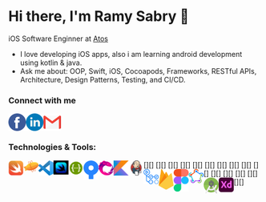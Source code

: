 # Hi there, I'm Ramy Sabry 👋 
iOS Software Enginner at <a href="https://atos.net/en/">Atos </a>
- I love developing iOS apps, also i am learning android development using kotlin & java.
- Ask me about: OOP, Swift, iOS, Cocoapods, Frameworks, RESTful APIs, Architecture, Design Patterns, Testing, and CI/CD.
### Connect with me

[<img align="left" alt="Facebook" width="35px" height="35px" src="Images/Facebook-Logo.png" />][facebook_website]

[<img align="left" alt="LinkedIn" width="35px" height="35px" src="Images/Linkedin-Logo.png" />][linkedin_website]

[<img align="left" alt="Gmail" width="35px" height="35px" src="Images/Gmail-Logo.png" />][gmail_website]
<br />
<br />

### Technologies & Tools:

[<img align="left" alt="Swift" width="30px" src="Images/Swift-Logo.png" />][]
[<img align="left" alt="Zeplin" width="30px" src="Images/Zeplin-Logo.svg" />][]
[<img align="left" alt="Visual Studio Code" width="30px" src="Images/Visual-Studio-Code-Logo.svg" />][]
[<img align="left" alt="SwiftUI" width="30px" src="Images/SwiftUI-Logo.jpg" />][]
[<img align="left" alt="Swagger" width="30px" src="Images/Swagger-Logo.png" />][]
[<img align="left" alt="Source Tree" width="30px" src="Images/Source-Tree-Logo.png" />][]
[<img align="left" alt="RxSwift" width="30px" src="Images/RxSwift-Logo.png" />][]
[<img align="left" alt="Kotlin" width="30px" src="Images/Kotlin-Logo.png" />][]
[<img align="left" alt="Jenkins" width="30px" src="Images/Jenkins-Logo.png" />][]
[<img align="left" alt="Github Actions" width="30px" src="Images/Github-Actions-Logo.png" />][]
[<img align="left" alt="Firebase" width="30px" src="Images/Firebase-Logo.png" />][]
[<img align="left" alt="Firebase" width="30px" src="Images/Figma-Logo.png" />][]
[<img align="left" alt="Fastlane" width="30px" src="Images/Fastlane-Logo.png" />][]
[<img align="left" alt="Android Studio" width="30px" src="Images/Android-Studio-Logo.png" />][]
[<img align="left" alt="Adobe XD" width="30px" src="Images/Adobe-XD-Logo.png" />][]

<br />

</details>

[linkedin_website]: https://www.linkedin.com/in/ramy-sabry-153770117/
[facebook_website]: https://www.facebook.com/profile.php?id=100008612291509
[gmail_website]: ramysabry1996@gmail.com